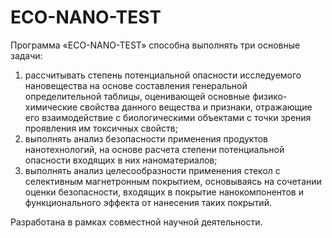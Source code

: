# ECO-NANO-TEST

Программа «ECO-NANO-TEST» способна выполнять три основные задачи:
1) рассчитывать степень потенциальной опасности исследуемого нановещества на основе составления генеральной определительной таблицы, оценивающей основные физико-химические свойства данного вещества и признаки, отражающие его взаимодействие с биологическими объектами с точки зрения проявления им токсичных свойств;
2) выполнять анализ безопасности применения продуктов нанотехнологий, на основе расчета степени потенциальной опасности входящих в них наноматериалов;
3) выполнять анализ целесообразности применения стекол с селективным магнетронным покрытием, основываясь на сочетании оценки безопасности, входящих в покрытие нанокомпонентов и функционального эффекта от нанесения таких покрытий.

Разработана в рамках совместной научной деятельности. 
